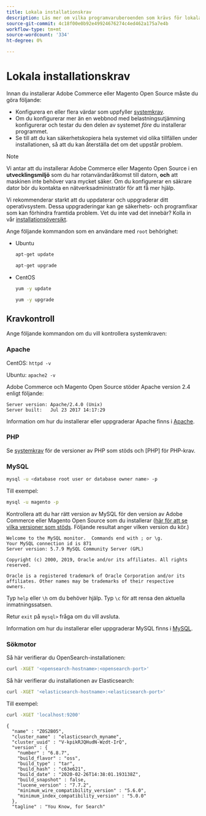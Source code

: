 ```yaml
---
title: Lokala installationskrav
description: Läs mer om vilka programvaruberoenden som krävs för lokala installationer av Adobe Commerce och Magento Open Source.
source-git-commit: 4c18f00e0b92e49924676274c4ed462a175a7e4b
workflow-type: tm+mt
source-wordcount: '334'
ht-degree: 0%

---
```



# Lokala installationskrav

Innan du installerar Adobe Commerce eller Magento Open Source måste du göra följande:

* Konfigurera en eller flera värdar som uppfyller [systemkrav](../system-requirements.md).
* Om du konfigurerar mer än en webbnod med belastningsutjämning konfigurerar och testar du den delen av systemet _före_ du installerar programmet.
* Se till att du kan säkerhetskopiera hela systemet vid olika tillfällen under installationen, så att du kan återställa det om det uppstår problem.

>[!NOTE]
>
>Vi antar att du installerar Adobe Commerce eller Magento Open Source i en **utvecklingsmiljö** som du har rotanvändaråtkomst till datorn, **och** att maskinen inte behöver vara mycket säker. Om du konfigurerar en säkrare dator bör du kontakta en nätverksadministratör för att få mer hjälp.

Vi rekommenderar starkt att du uppdaterar och uppgraderar ditt operativsystem. Dessa uppgraderingar kan ge säkerhets- och programfixar som kan förhindra framtida problem. Vet du inte vad det innebär? Kolla in vår [installationsöversikt](../overview.md).

Ange följande kommandon som en användare med `root` behörighet:

* Ubuntu

   ```bash
   apt-get update
   ```

   ```bash
   apt-get upgrade
   ```

* CentOS

   ```bash
   yum -y update
   ```

   ```bash
   yum -y upgrade
   ```

## Kravkontroll

Ange följande kommandon om du vill kontrollera systemkraven:

### Apache

CentOS: `httpd -v`

Ubuntu: `apache2 -v`

Adobe Commerce och Magento Open Source stöder Apache version 2.4 enligt följande:

```terminal
Server version: Apache/2.4.0 (Unix)
Server built:   Jul 23 2017 14:17:29
```

Information om hur du installerar eller uppgraderar Apache finns i [Apache](web-server/apache.md).

### PHP

Se [systemkrav](../system-requirements.md) för de versioner av PHP som stöds och [PHP] för PHP-krav.

### MySQL

```bash
mysql -u <database root user or database owner name> -p
```

Till exempel:

```bash
mysql -u magento -p
```

Kontrollera att du har rätt version av MySQL för den version av Adobe Commerce eller Magento Open Source som du installerar ([här för att se vilka versioner som stöds](../system-requirements.md). Följande resultat anger vilken version du kör.)

```terminal
Welcome to the MySQL monitor.  Commands end with ; or \g.
Your MySQL connection id is 871
Server version: 5.7.9 MySQL Community Server (GPL)

Copyright (c) 2000, 2019, Oracle and/or its affiliates. All rights reserved.

Oracle is a registered trademark of Oracle Corporation and/or its
affiliates. Other names may be trademarks of their respective
owners.
```

Typ `help` eller `\h` om du behöver hjälp. Typ `\c` för att rensa den aktuella inmatningssatsen.

Retur `exit` på `mysql>` fråga om du vill avsluta.

Information om hur du installerar eller uppgraderar MySQL finns i [MySQL](database/mysql.md).

### Sökmotor

Så här verifierar du OpenSearch-installationen:

```bash
curl -XGET '<opensearch-hostname>:<opensearch-port>'
```

Så här verifierar du installationen av Elasticsearch:

```bash
curl -XGET '<elasticsearch-hostname>:<elasticsearch-port>'
```

Till exempel:

```bash
curl -XGET 'localhost:9200'
```

```terminal
{
  "name" : "Z0S2B05",
  "cluster_name" : "elasticsearch_myname",
  "cluster_uuid" : "V-kpikRJQHudN-Wzdt-IrQ",
  "version" : {
    "number" : "6.8.7",
    "build_flavor" : "oss",
    "build_type" : "tar",
    "build_hash" : "c63e621",
    "build_date" : "2020-02-26T14:38:01.193138Z",
    "build_snapshot" : false,
    "lucene_version" : "7.7.2",
    "minimum_wire_compatibility_version" : "5.6.0",
    "minimum_index_compatibility_version" : "5.0.0"
  },
  "tagline" : "You Know, for Search"
```
